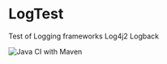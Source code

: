 # LogTest
Test of Logging frameworks
  Log4j2
  Logback
  
  ![Java CI with Maven](https://github.com/kasunkt/LogTest/workflows/Java%20CI%20with%20Maven/badge.svg)
